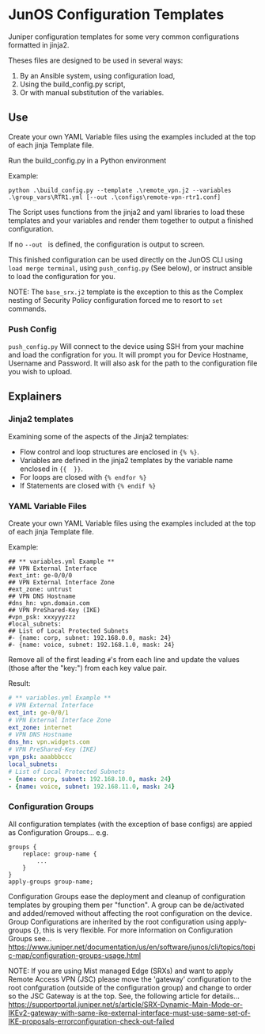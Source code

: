# JunOS Configuration Templates

Juniper configuration templates for some very common configurations formatted in jinja2.

Theses files are designed to be used in several ways:
1. By an Ansible system, using configuration load, 
2. Using the build_config.py script,
3. Or with manual substitution of the variables.

## Use

Create your own YAML Variable files using the examples included at the top of each jinja Template file.

Run the build_config.py in a Python environment 

Example: 

`python .\build_config.py --template .\remote_vpn.j2 --variables .\group_vars\RTR1.yml [--out .\configs\remote-vpn-rtr1.conf]`

The Script uses functions from the jinja2 and yaml libraries to load these templates and your variables and render them together to output a finished configuration.

If no `--out ` is defined, the configuration is output to screen.

This finished configuration can be used directly on the JunOS CLI using `load merge terminal`, using `push_config.py` (See below), or instruct ansible to load the configuration for you.

NOTE: The `base_srx.j2` template is the exception to this as the Complex nesting of Security Policy configuration forced me to resort to `set` commands.

### Push Config
`push_config.py` Will connect to the device using SSH from your machine and load the configration for you. It will prompt you for Device Hostname, Username and Password. It will also ask for the path to the configuration file you wish to upload.

## Explainers

### Jinja2 templates
Examining some of the aspects of the Jinja2 templates:<ul>
    <li>Flow control and loop structures are enclosed in `{% %}`.</li>
    <li>Variables are defined in the jinja2 templates by the variable name enclosed in `{{  }}`.</li>
    <li>For loops are closed with `{% endfor %}`</li>
    <li>If Statements are closed with `{% endif %}`</li></ul>
    
### YAML Variable Files
Create your own YAML Variable files using the examples included at the top of each jinja Template file.

Example:
```
## ** variables.yml Example **
## VPN External Interface
#ext_int: ge-0/0/0
## VPN External Interface Zone
#ext_zone: untrust
## VPN DNS Hostname
#dns_hn: vpn.domain.com
## VPN PreShared-Key (IKE)
#vpn_psk: xxxyyyzzz
#local_subnets:
## List of Local Protected Subnets
#- {name: corp, subnet: 192.168.0.0, mask: 24}
#- {name: voice, subnet: 192.168.1.0, mask: 24}
```

Remove all of the first leading `#`'s from each line and update the values (those after the "key:") from each key value pair.

Result:
```yaml
# ** variables.yml Example **
# VPN External Interface
ext_int: ge-0/0/1
# VPN External Interface Zone
ext_zone: internet
# VPN DNS Hostname
dns_hn: vpn.widgets.com
# VPN PreShared-Key (IKE)
vpn_psk: aaabbbccc
local_subnets:
# List of Local Protected Subnets
- {name: corp, subnet: 192.168.10.0, mask: 24}
- {name: voice, subnet: 192.168.11.0, mask: 24}
```


### Configuration Groups
All configuration templates (with the exception of base configs) are appied as Configuration Groups...
e.g. 
```
groups {
    replace: group-name {
        ...
    }
}
apply-groups group-name;
```
Configuration Groups ease the deployment and cleanup of configuration templates by grouping them per "function". 
A group can be de/activated and added/removed without affecting the root configuration on the device.
Group Configurations are inherited by the root configuration using apply-groups {}, this is very flexible.
For more information on Configuration Groups see... https://www.juniper.net/documentation/us/en/software/junos/cli/topics/topic-map/configuration-groups-usage.html

NOTE: If you are using Mist managed Edge (SRXs) and want to apply Remote Access VPN (JSC) please move the 'gateway' configuration to the root confguration (outside of the configuration group) and change to order so the JSC Gateway is at the top. See, the following article for details...
https://supportportal.juniper.net/s/article/SRX-Dynamic-Main-Mode-or-IKEv2-gateway-with-same-ike-external-interface-must-use-same-set-of-IKE-proposals-errorconfiguration-check-out-failed 